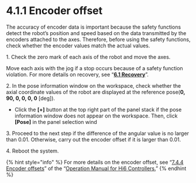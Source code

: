 ﻿# 4.1.1 Encoder offset

The accuracy of encoder data is important because the safety functions detect the robot’s position and speed based on the data transmitted by the encoders attached to the axes. Therefore, before using the safety functions, check whether the encoder values match the actual values.

1\. Check the zero mark of each axis of the robot and move the axes.


Move each axis with the jog if a stop occurs because of a safety function violation. For more details on recovery, see “[**6.1 Recovery**](../../6-recovery/README.md)”.

2\. In the pose information window on the workspace, check whether the axial coordinate values of the robot are displayed at the reference pose(**0, 90, 0, 0, 0, 0** \[deg]).


* Click the **\[+]** button at the top right part of the panel stack if the pose information window does not appear on the workspace. Then, click **\[Pose]** in the panel selection wind


3\. Proceed to the next step if the difference of the angular value is no larger than 0.01. Otherwise, carry out the encoder offset if it is larger than 0.01.

4\. Reboot the system.

{% hint style="info" %}
For more details on the encoder offset, see “[7.4.4 Encoder offsets](https://hyundai-robotics.gitbook.io/hi6-operation-manual/v/op-english/7-setting/7-4-robot-parameter/encoder-offset)” of the “[Operation Manual for Hi6 Controllers.](https://hyundai-robotics.gitbook.io/hi6-operation-manual/v/op-english/)”
{% endhint %}
